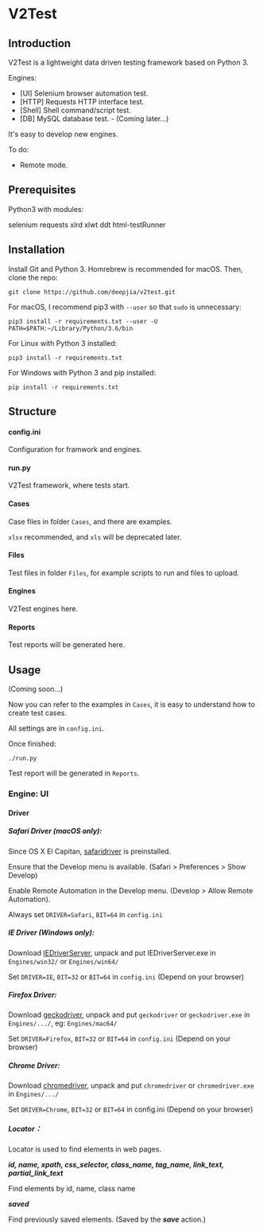 # V2Test
## Introduction
V2Test is a lightweight data driven testing framework based on Python 3.

Engines:

* [UI] Selenium browser automation test.
* [HTTP] Requests HTTP interface test.
* [Shell] Shell command/script test.
* [DB] MySQL database test. - (Coming later...)

It's easy to develop new engines.

To do:

* Remote mode. 

## Prerequisites
Python3 with modules:

selenium requests xlrd xlwt ddt html-testRunner
## Installation
Install Git and Python 3. Homrebrew is recommended for macOS.
Then, clone the repo:

```
git clone https://github.com/deepjia/v2test.git
```
For macOS, I recommend pip3 with `--user` so that `sudo` is unnecessary:

```
pip3 install -r requirements.txt --user -U
PATH=$PATH:~/Library/Python/3.6/bin
```

For Linux with Python 3 installed:

```
pip3 install -r requirements.txt
```

For Windows with Python 3 and pip installed:

```
pip install -r requirements.txt
```
## Structure
#### config.ini
Configuration for framwork and engines.
#### run.py
V2Test framework, where tests start.
#### Cases
Case files in folder `Cases`, and there are examples.

`xlsx` recommended, and `xls` will be deprecated later.
#### Files
Test files in folder `Files`, for example scripts to run and files to upload.
#### Engines
V2Test engines here.
#### Reports
Test reports will be generated here.
## Usage
(Coming soon...)

Now you can refer to the examples in `Cases`, it is easy to understand how to create test cases.

All settings are in `config.ini`.

Once finished:

```
./run.py
```
Test report will be generated in `Reports`.
### Engine: UI
#### Driver
##### Safari Driver (macOS only):

Since OS X El Capitan, [safaridriver](https://webkit.org/blog/6900/webdriver-support-in-safari-10/) is preinstalled.

Ensure that the Develop menu is available. (Safari > Preferences > Show Develop)

Enable Remote Automation in the Develop menu. (Develop > Allow Remote Automation).

Always set `DRIVER=Safari`, `BIT=64` in `config.ini`

##### IE Driver (Windows only):

Download [IEDriverServer](http://selenium-release.storage.googleapis.com/index.html), unpack and put IEDriverServer.exe in `Engines/win32/` or `Engines/win64/`

Set `DRIVER=IE`, `BIT=32` or `BIT=64` in `config.ini` (Depend on your browser)

##### Firefox Driver:
Download [geckodriver](https://github.com/mozilla/geckodriver/releases), unpack and put `geckodriver` or `geckodriver.exe` in `Engines/.../`, eg: `Engines/mac64/`

Set `DRIVER=Firefox`, `BIT=32` or `BIT=64` in `config.ini` (Depend on your browser)

##### Chrome Driver:
Download [chromedriver](https://chromedriver.storage.googleapis.com/index.html), unpack and put `chromedriver` or `chromedriver.exe` in `Engines/.../`

Set `DRIVER=Chrome`, `BIT=32` or `BIT=64` in config.ini (Depend on your browser)

##### Locator：
Locator is used to find elements in web pages.

***id, name, xpath, css_selector, class\_name, tag\_name, link\_text, partial\_link\_text***

Find elements by id, name, class name

***saved***

Find previously saved elements. (Saved by the ***save*** action.)

